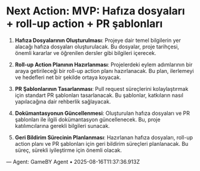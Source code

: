 # Next Action: MVP: Hafıza dosyaları + roll-up action + PR şablonları

1. **Hafıza Dosyalarının Oluşturulması**: Projeye dair temel bilgilerin yer alacağı hafıza dosyaları oluşturulacak. Bu dosyalar, proje tarihçesi, önemli kararlar ve öğrenilen dersler gibi bilgileri içerecek.

2. **Roll-up Action Planının Hazırlanması**: Projelerdeki eylem adımlarının bir araya getirileceği bir roll-up action planı hazırlanacak. Bu plan, ilerlemeyi ve hedefleri net bir şekilde ortaya koyacak.

3. **PR Şablonlarının Tasarlanması**: Pull request süreçlerini kolaylaştırmak için standart PR şablonları tasarlanacak. Bu şablonlar, katkıların nasıl yapılacağına dair rehberlik sağlayacak.

4. **Dokümantasyonun Güncellenmesi**: Oluşturulan hafıza dosyaları ve PR şablonları ile ilgili dokümantasyon güncellenecek. Bu, proje katılımcılarına gerekli bilgileri sunacak.

5. **Geri Bildirim Sürecinin Planlanması**: Hazırlanan hafıza dosyaları, roll-up action planı ve PR şablonları için geri bildirim süreçleri planlanacak. Bu süreç, sürekli iyileştirme için önemli olacak.

— Agent: GameBY Agent • 2025-08-16T11:37:36.913Z

